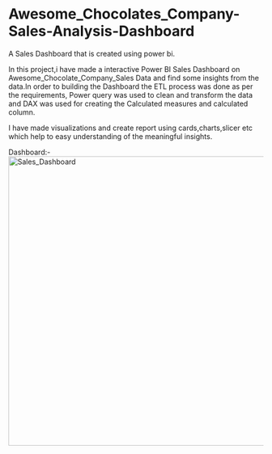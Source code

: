 # Awesome_Chocolates_Company-Sales-Analysis-Dashboard

A Sales Dashboard that is created using power bi.

In this project,i have made a interactive Power BI Sales Dashboard on Awesome_Chocolate_Company_Sales Data and
find some insights from the data.In order to building the Dashboard the ETL process was done as per the requirements,
Power query was used to clean and transform the data and DAX was used for creating the Calculated measures and calculated 
column.

I have made visualizations and create report using cards,charts,slicer etc which help to easy understanding of the 
meaningful insights.

Dashboard:-
<img width="573" alt="Sales_Dashboard" src="https://github.com/hiteshsharma936/sales-analysis-dashboard/assets/134635754/c9186966-6e6a-42fe-9113-1262995074e8">

